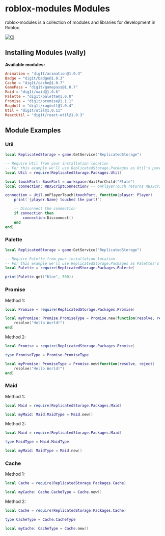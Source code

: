 # roblox-modules Modules

roblox-modules is a collection of modules and libraries for development in Roblox.

[![CI](https://github.com/dig1t/roblox-modules/actions/workflows/ci.yml/badge.svg?branch=main)](https://github.com/dig1t/roblox-modules/actions/workflows/ci.yml)

## Installing Modules (wally)
**Available modules:**
```toml
Animation = "dig1t/animation@1.0.3"
Badge = "dig1t/badge@1.0.3"
Cache = "dig1t/cache@1.0.7"
GamePass = "dig1t/gamepass@1.0.7"
Maid = "dig1t/maid@1.0.6"
Palette = "dig1t/palette@1.0.0"
Promise = "dig1t/promise@1.1.1"
Ragdoll = "dig1t/ragdoll@1.0.4"
Util = "dig1t/util@1.0.11"
ReactUtil = "dig1t/react-util@1.0.3"
```

## Module Examples

### Util
```lua
local ReplicatedStorage = game:GetService("ReplicatedStorage")

-- Require Util from your installation location
-- For this example we'll use ReplicatedStorage.Packages as Util's parent location
local Util = require(ReplicatedStorage.Packages.Util)

local touchPart: BasePart = workspace:WaitForChild("Plate")
local connection: RBXScriptConnection? -- onPlayerTouch returns RBXScriptConnection

connection = Util.onPlayerTouch(touchPart, function(player: Player)
	print(`{player.Name} touched the part!`)

	-- Disconnect the connection
	if connection then
		connection:Disconnect()
	end
end)
```

### Palette
```lua
local ReplicatedStorage = game:GetService("ReplicatedStorage")

-- Require Palette from your installation location
-- For this example we'll use ReplicatedStorage.Packages as Palettes's parent location
local Palette = require(ReplicatedStorage.Packages.Palette)

print(Palette.get("blue", 500))
```

### Promise

Method 1:
```lua
local Promise = require(ReplicatedStorage.Packages.Promise)

local myPromise: Promise.PromiseType = Promise.new(function(resolve, reject)
	resolve("Hello World!")
end)
```

Method 2:
```lua
local Promise = require(ReplicatedStorage.Packages.Promise)

type PromiseType = Promise.PromiseType

local myPromise: PromiseType = Promise.new(function(resolve, reject)
	resolve("Hello World!")
end)
```

### Maid

Method 1:
```lua
local Maid = require(ReplicatedStorage.Packages.Maid)

local myMaid: Maid.MaidType = Maid.new()
```

Method 2:
```lua
local Maid = require(ReplicatedStorage.Packages.Maid)

type MaidType = Maid.MaidType

local myMaid: MaidType = Maid.new()
```

### Cache

Method 1:
```lua
local Cache = require(ReplicatedStorage.Packages.Cache)

local myCache: Cache.CacheType = Cache.new()
```

Method 2:
```lua
local Cache = require(ReplicatedStorage.Packages.Cache)

type CacheType = Cache.CacheType

local myCache: CacheType = Cache.new()
```
